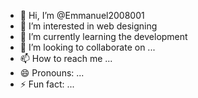 - 👋 Hi, I’m @Emmanuel2008001
- 👀 I’m interested in web designing
- 🌱 I’m currently learning the development
- 💞️ I’m looking to collaborate on ...
- 📫 How to reach me ...
- 😄 Pronouns: ...
- ⚡ Fun fact: ...

<!---
Emmanuel2008001/Emmanuel2008001 is a ✨ special ✨ repository because its `README.md` (this file) appears on your GitHub profile.
You can click the Preview link to take a look at your changes.
--->
